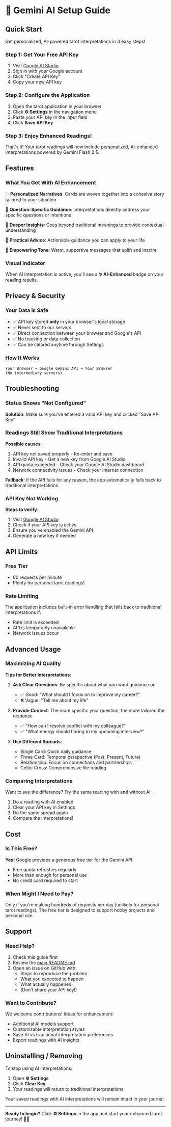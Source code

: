 # 🤖 Gemini AI Setup Guide

## Quick Start

Get personalized, AI-powered tarot interpretations in 3 easy steps!

### Step 1: Get Your Free API Key

1. Visit [Google AI Studio](https://makersuite.google.com/app/apikey)
2. Sign in with your Google account
3. Click "Create API Key"
4. Copy your new API key

### Step 2: Configure the Application

1. Open the tarot application in your browser
2. Click **⚙️ Settings** in the navigation menu
3. Paste your API key in the input field
4. Click **Save API Key**

### Step 3: Enjoy Enhanced Readings!

That's it! Your tarot readings will now include personalized, AI-enhanced interpretations powered by Gemini Flash 2.5.

## Features

### What You Get With AI Enhancement

✨ **Personalized Narratives**: Cards are woven together into a cohesive story tailored to your situation

🎯 **Question-Specific Guidance**: Interpretations directly address your specific questions or intentions

🔮 **Deeper Insights**: Goes beyond traditional meanings to provide contextual understanding

💪 **Practical Advice**: Actionable guidance you can apply to your life

🌟 **Empowering Tone**: Warm, supportive messages that uplift and inspire

### Visual Indicator

When AI interpretation is active, you'll see a **✨ AI-Enhanced** badge on your reading results.

## Privacy & Security

### Your Data is Safe

- ✅ API key stored **only** in your browser's local storage
- ✅ Never sent to our servers
- ✅ Direct connection between your browser and Google's API
- ✅ No tracking or data collection
- ✅ Can be cleared anytime through Settings

### How It Works

```
Your Browser → Google Gemini API → Your Browser
(No intermediary servers)
```

## Troubleshooting

### Status Shows "Not Configured"

**Solution**: Make sure you've entered a valid API key and clicked "Save API Key"

### Readings Still Show Traditional Interpretations

**Possible causes**:
1. API key not saved properly - Re-enter and save
2. Invalid API key - Get a new key from Google AI Studio
3. API quota exceeded - Check your Google AI Studio dashboard
4. Network connectivity issues - Check your internet connection

**Fallback**: If the API fails for any reason, the app automatically falls back to traditional interpretations

### API Key Not Working

**Steps to verify**:
1. Visit [Google AI Studio](https://makersuite.google.com/app/apikey)
2. Check if your API key is active
3. Ensure you've enabled the Gemini API
4. Generate a new key if needed

## API Limits

### Free Tier
- 60 requests per minute
- Plenty for personal tarot readings!

### Rate Limiting
The application includes built-in error handling that falls back to traditional interpretations if:
- Rate limit is exceeded
- API is temporarily unavailable
- Network issues occur

## Advanced Usage

### Maximizing AI Quality

**Tips for Better Interpretations**:

1. **Ask Clear Questions**: Be specific about what you want guidance on
   - ✅ Good: "What should I focus on to improve my career?"
   - ❌ Vague: "Tell me about my life"

2. **Provide Context**: The more specific your question, the more tailored the response
   - ✅ "How can I resolve conflict with my colleague?"
   - ✅ "What energy should I bring to my upcoming interview?"

3. **Use Different Spreads**: 
   - Single Card: Quick daily guidance
   - Three Card: Temporal perspective (Past, Present, Future)
   - Relationship: Focus on connections and partnerships
   - Celtic Cross: Comprehensive life reading

### Comparing Interpretations

Want to see the difference? Try the same reading with and without AI:
1. Do a reading with AI enabled
2. Clear your API key in Settings
3. Do the same spread again
4. Compare the interpretations!

## Cost

### Is This Free?

**Yes!** Google provides a generous free tier for the Gemini API:
- Free quota refreshes regularly
- More than enough for personal use
- No credit card required to start

### When Might I Need to Pay?

Only if you're making hundreds of requests per day (unlikely for personal tarot readings). The free tier is designed to support hobby projects and personal use.

## Support

### Need Help?

1. Check this guide first
2. Review the [main README.md](README.md)
3. Open an issue on GitHub with:
   - Steps to reproduce the problem
   - What you expected to happen
   - What actually happened
   - (Don't share your API key!)

### Want to Contribute?

We welcome contributions! Ideas for enhancement:
- Additional AI models support
- Customizable interpretation styles
- Save AI vs traditional interpretation preferences
- Export readings with AI insights

## Uninstalling / Removing

To stop using AI interpretations:
1. Open **⚙️ Settings**
2. Click **Clear Key**
3. Your readings will return to traditional interpretations

Your saved readings with AI interpretations will remain intact in your journal.

---

**Ready to begin?** Click **⚙️ Settings** in the app and start your enhanced tarot journey! 🌙✨

